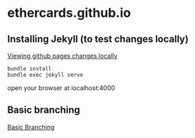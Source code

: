# ethercards.github.io

## Installing Jekyll (to test changes locally)

[Viewing github pages changes locally](https://stackoverflow.com/questions/24271225/how-do-you-view-a-different-branch-of-your-github-pages)

```
bundle install
bundle exec jekyll serve
```

open your browser at localhost:4000

## Basic branching
[Basic Branching](https://git-scm.com/book/en/v2/Git-Branching-Basic-Branching-and-Merging)